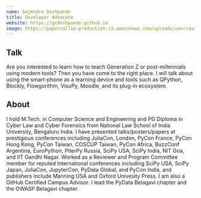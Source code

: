 ```yaml
---
name: Gajendra Deshpande
title: Developer Advocate
website: https://gcdeshpande.github.io
image: https://papercallio-production.s3.amazonaws.com/uploads/user/avatar/26575/gcdprofile.jpg
---
```


## Talk
Are you interested to learn how to teach Generation Z or post-millennials using modern tools? Then you have come to the right place. I will talk about using the smart-phone as a learning device and tools such as QPython, Blockly, Flowgorithm, VisuPy, Moodle, and its plug-in ecosystem.

## About
I hold M.Tech. in Computer Science and Engineering and PG Diploma in  Cyber Law and Cyber Forensics from National Law School of India University, Bengaluru India. I have presented talks/posters/papers at prestigious conferences including JuliaCon, London, PyCon France, PyCon Hong Kong, PyCon Taiwan, COSCUP Taiwan, PyCon Africa, BuzzConf Argentina, EuroPython, PiterPy Russia, SciPy USA, SciPy India, NIT Goa, and IIT Gandhi Nagar. Worked as a Reviewer and Program Committee member for reputed International conferences including SciPy USA, SciPy Japan, JuliaCon, JupyterCon, PyData Global, and PyCon India, and publishers include Manning USA and Oxford Univesity Press. I am also a GitHub Certified Campus Advisor. I lead the PyData Belagavi chapter and the OWASP Belagavi chapter.
